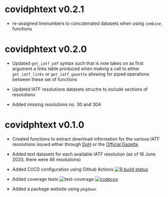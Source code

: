 # covidphtext v0.2.1

* re-assigned linenumbers to concatenated datasets when using `combine_` functions

# covidphtext v0.2.0

* Updated `get_iatf_pdf` syntax such that is now takes on as first argument a links table produced when making a call to either `get_iatf_links` or `get_iatf_gazette` allowing for piped operations between these set of functions

* Updated IATF resolutions datasets structre to include sections of resolutions

* Added missing resolutions no. 30 and 30A

# covidphtext v0.1.0

* Created functions to extract download information for the various IATF resolutions issued either through [DoH](https://www.doh.gov.ph) or the [Official Gazette](https://www.officialgazette.gov.ph/section/laws/other-issuances/inter-agency-task-force-for-the-management-of-emerging-infectious-diseases-resolutions/)

* Added text datasets for each available IATF resolution (as of 16 June 2020, there were 46 resolutions)

* Added CI/CD configuration using Github Actions [![R build status](https://github.com/como-ph/covidphtext/workflows/R-CMD-check/badge.svg)](https://github.com/como-ph/covidphtext/actions)

* Added coverage tests ![test-coverage](https://github.com/como-ph/covidphtext/workflows/test-coverage/badge.svg) [![codecov](https://codecov.io/gh/como-ph/covidphtext/branch/master/graph/badge.svg)](https://codecov.io/gh/como-ph/covidphtext)

* Added a package website using `pkgdown`
